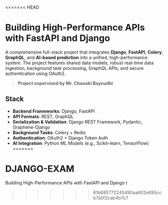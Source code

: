 <<<<<<< HEAD
# Building High-Performance APIs with FastAPI and Django

A comprehensive full-stack project that integrates **Django**, **FastAPI**, **Celery**, **GraphQL**, and **AI-based prediction** into a unified, high-performance system. The project features shared data models, robust real-time data ingestion, background task processing, GraphQL APIs, and secure authentication using OAuth2.

>  **Project supervised by Mr. Chaouki Bayoudhi**

## Stack

- **Backend Frameworks**: Django, FastAPI
- **API Formats**: REST, GraphQL
- **Serialization & Validation**: Django REST Framework, Pydantic, Graphene-Django
- **Background Tasks**: Celery + Redis
- **Authentication**: OAuth2 + Django Token Auth
- **AI Integration**: Python ML Models (e.g., Scikit-learn, TensorFlow)
=======
# DJANGO-EXAM
 Building High-Performance APIs with FastAPI and Django  t
>>>>>>> 81b685772245490aa902e695ccb7a5f2cab4b7c7
